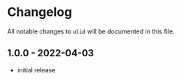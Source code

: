 # Changelog

All notable changes to `ulid` will be documented in this file.

## 1.0.0 - 2022-04-03

- initial release
